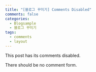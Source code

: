 ```yaml
---
title: "[블로그 꾸미기] Comments Disabled"
comments: false
categories: 
  - Blogsample
  - 블로그 꾸미기
tags:
  - comments
  - layout
---
```


This post has its comments disabled.

There should be no comment form.
